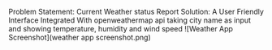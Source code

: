 Problem Statement: Current Weather status Report 
Solution: A User Friendly Interface Integrated With openweathermap api taking city name as input and showing temperature, humidity and wind speed
![Weather App Screenshot](weather app screenshot.png)
